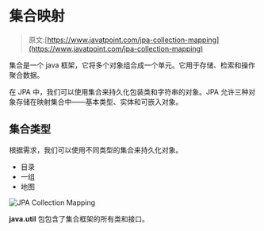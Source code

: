 # 集合映射

> 原文:[https://www.javatpoint.com/jpa-collection-mapping](https://www.javatpoint.com/jpa-collection-mapping)

集合是一个 java 框架，它将多个对象组合成一个单元。它用于存储、检索和操作聚合数据。

在 JPA 中，我们可以使用集合来持久化包装类和字符串的对象。JPA 允许三种对象存储在映射集合中——基本类型、实体和可嵌入对象。

## 集合类型

根据需求，我们可以使用不同类型的集合来持久化对象。

*   目录
*   一组
*   地图

![JPA Collection Mapping](../Images/059a316d1ccaf4ddd3d80e6e7b7d151b.png)

**java.util** 包包含了集合框架的所有类和接口。
